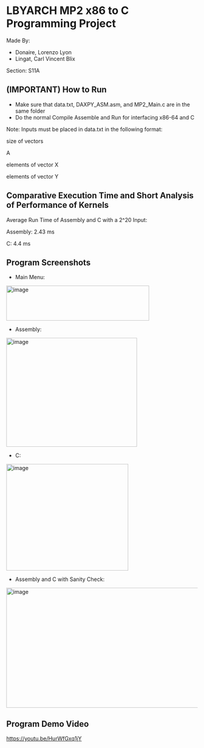 # LBYARCH MP2 x86 to C Programming Project

Made By:
* Donaire, Lorenzo Lyon
* Lingat, Carl Vincent Blix
  
Section: S11A

## (IMPORTANT) How to Run

* Make sure that data.txt, DAXPY_ASM.asm, and MP2_Main.c are in the same folder
* Do the normal Compile Assemble and Run for interfacing x86-64 and C

Note: Inputs must be placed in data.txt in the following format:

size of vectors

A

elements of vector X

elements of vector Y


## Comparative Execution Time and Short Analysis of Performance of Kernels

Average Run Time of Assembly and C with a 2^20 Input:

Assembly: 2.43 ms

C: 4.4 ms


## Program Screenshots
* Main Menu:
<img width="376" height="92" alt="image" src="https://github.com/user-attachments/assets/d94263b3-2bad-419b-9274-07c4d8a69849" />

* Assembly:
<img width="344" height="286" alt="image" src="https://github.com/user-attachments/assets/ab98edb3-99c6-4ad1-a3c4-11cd4d7611f0" />

 
* C:
<img width="321" height="280" alt="image" src="https://github.com/user-attachments/assets/65ee27dd-d8ba-43b4-9e75-c1c698de0626" />

* Assembly and C with Sanity Check:
<img width="534" height="315" alt="image" src="https://github.com/user-attachments/assets/1589919c-0714-4145-a4e8-41b9e034ef00" />

## Program Demo Video
https://youtu.be/HurWfGxq1jY
